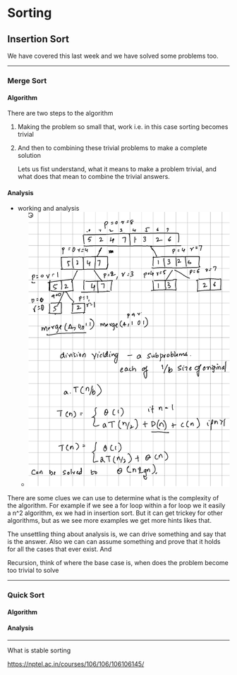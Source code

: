 # Sorting

## Insertion Sort
We have covered this last week and we have solved some problems too.

---

### Merge Sort
#### Algorithm
There are two steps to the algorithm
1. Making the problem so small that, work i.e. in this case sorting becomes trivial
2. And then to combining these trivial problems to make a complete solution 

	Lets us fist understand, what it means to make a problem trivial, and what does that mean to combine the trivial answers. 
	
	
#### Analysis
- working and analysis
	- ![Pasted_image_7](/processed/images/Pasted_image_7.png)

There are some clues we can use to determine what is the complexity of the algorithm. For example if we see a for loop within a for loop we it easily a n^2 algorithm, ex we had in insertion sort. But it can get trickey for other algorithms, but as we see more examples we get more hints likes that.

The unsettling thing about analysis is, we can drive something and say that is the answer. Also we can can assume something and prove that it holds for all the cases that ever exist. And

Recursion, think of where the base case is, when does the problem become too trivial to solve

---

### Quick Sort
#### Algorithm
#### Analysis
---

What is stable sorting

https://nptel.ac.in/courses/106/106/106106145/ 

